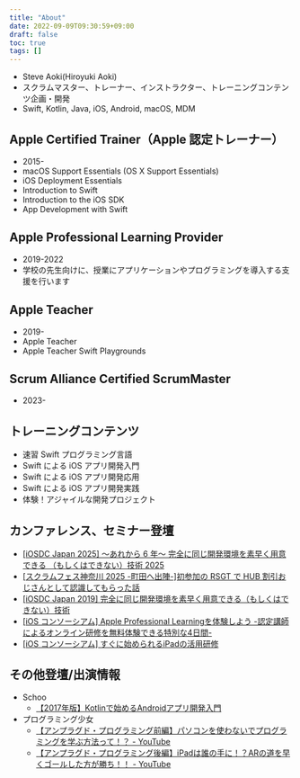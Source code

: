 ```yaml
---
title: "About"
date: 2022-09-09T09:30:59+09:00
draft: false
toc: true
tags: []
---
```


- Steve Aoki(Hiroyuki Aoki)
- スクラムマスター、トレーナー、インストラクター、トレーニングコンテンツ企画・開発
- Swift, Kotlin, Java, iOS, Android, macOS, MDM

## Apple Certified Trainer（Apple 認定トレーナー）
- 2015-
- macOS Support Essentials (OS X Support Essentials)
- iOS Deployment Essentials
- Introduction to Swift
- Introduction to the iOS SDK
- App Development with Swift

## Apple Professional Learning Provider
- 2019-2022
- 学校の先生向けに、授業にアプリケーションやプログラミングを導入する支援を行います

## Apple Teacher
- 2019-
- Apple Teacher
- Apple Teacher Swift Playgrounds

## Scrum Alliance Certified ScrumMaster
- 2023-

## トレーニングコンテンツ
- 速習 Swift プログラミング言語
- Swift による iOS アプリ開発入門
- Swift による iOS アプリ開発応用
- Swift による iOS アプリ開発実践
- 体験！アジャイルな開発プロジェクト

## カンファレンス、セミナー登壇
- [[iOSDC Japan 2025] 〜あれから 6 年〜 完全に同じ開発環境を素早く用意できる （もしくはできない）技術 2025](https://fortee.jp/iosdc-japan-2025/proposal/45b0c1e2-8f11-44b5-b376-595dd8a57932)
- [[スクラムフェス神奈川 2025 -町田へ出陣-]初参加の RSGT で HUB 割引おじさんとして認識してもらった話](https://www.scrumfestkanagawa.org/)
- [[iOSDC Japan 2019] 完全に同じ開発環境を素早く用意できる（もしくはできない）技術](https://fortee.jp/iosdc-japan-2019/proposal/973963ea-c6b2-46aa-a15b-1b34af099c84)
- [[iOS コンソーシアム] Apple Professional Learningを体験しよう -認定講師によるオンライン研修を無料体験できる特別な4日間-](https://giga.ios.or.jp/event/apl_gw_special/)
- [[iOS コンソーシアム] すぐに始められるiPadの活用研修](https://giga.ios.or.jp/event/ipadweek2021/)

## その他登壇/出演情報
- Schoo
    - [【2017年版】Kotlinで始めるAndroidアプリ開発入門](https://schoo.jp/class/4427)
- プログラミング少女
    - [【アンプラグド・プログラミング前編】パソコンを使わないでプログラミングを学ぶ方法って！？ - YouTube](https://www.youtube.com/watch?v=qh-4Awo9whY)
    - [【アンプラグド・プログラミング後編】iPadは誰の手に！？ARの道を早くゴールした方が勝ち！！ - YouTube](https://www.youtube.com/watch?v=VCE75M0QPMc)
